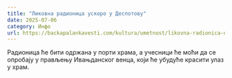 ```yaml
---
title: "Ликовна радионица ускоро у Деспотову"
date: 2025-07-06
category: Инфо
url: https://backapalankavesti.com/kultura/umetnost/likovna-radionica-uskoro-u-despotovu/
---
```


Радионица ће бити одржана у порти храма, а учесници ће моћи да се опробају у прављењу Ивањданског венца, који ће убудуће красити улаз у храм.
